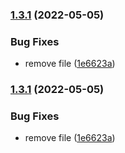 ### [1.3.1](https://github.com/Hapag-Lloyd/dist-comm-vis-api/compare/1.3.0...1.3.1) (2022-05-05)


### Bug Fixes

* remove file ([1e6623a](https://github.com/Hapag-Lloyd/dist-comm-vis-api/commit/1e6623a25ce68221aedf2104e9c9f39e20a5b244))

### [1.3.1](https://github.com/Hapag-Lloyd/dist-comm-vis-api/compare/1.3.0...1.3.1) (2022-05-05)


### Bug Fixes

* remove file ([1e6623a](https://github.com/Hapag-Lloyd/dist-comm-vis-api/commit/1e6623a25ce68221aedf2104e9c9f39e20a5b244))
